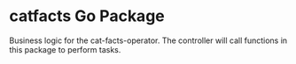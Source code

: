 # catfacts Go Package

Business logic for the cat-facts-operator. The controller will call functions
in this package to perform tasks.
